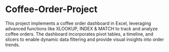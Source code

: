 # Coffee-Order-Project
This project implements a coffee order dashboard in Excel, leveraging advanced functions like XLOOKUP, INDEX &amp; MATCH to track and analyze coffee orders. The dashboard incorporates pivot tables, a timeline, and slicers to enable dynamic data filtering and provide visual insights into order trends.
